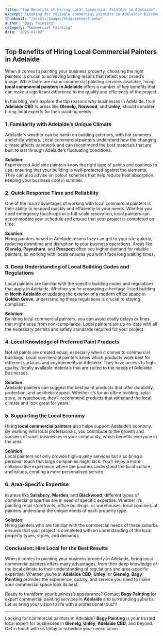 ```yaml
---
title: "Top Benefits of Hiring Local Commercial Painters in Adelaide"
excerpt: "Looking for reliable commercial painters in Adelaide? Discover the top benefits of hiring local experts to elevate your business’s appearance."
thumbnail: "/assets/images/blog/konnect.webp"
author: "Bagy Painting"
category: "Commercial Painting"
date: "2025-01-03"
---
```


## Top Benefits of Hiring Local Commercial Painters in Adelaide

When it comes to painting your business property, choosing the right painters is crucial to achieving lasting results that reflect your brand’s image. While there are many commercial painting services available, hiring **local commercial painters in Adelaide** offers a number of key benefits that can make a significant difference to the quality and efficiency of the project. 

In this blog, we’ll explore the top reasons why businesses in Adelaide, from **Adelaide CBD** to areas like **Glenelg**, **Norwood**, and **Unley**, should consider hiring local experts for their painting needs.

### 1. Familiarity with Adelaide’s Unique Climate

Adelaide's weather can be harsh on building exteriors, with hot summers and chilly winters. Local commercial painters understand how the changing climate affects paintwork and can recommend the best materials that are built to last through Adelaide's fluctuating conditions.

**Solution:**  
Experienced Adelaide painters know the right type of paints and coatings to use, ensuring that your building is well-protected against the elements. They can also advise on colour schemes that help reduce heat absorption, keeping your business cool in summer.

### 2. Quick Response Time and Reliability

One of the main advantages of working with local commercial painters is their ability to respond quickly and efficiently to your needs. Whether you need emergency touch-ups or a full-scale renovation, local painters can accommodate your schedule and ensure that your project is completed on time.

**Solution:**  
Hiring painters based in Adelaide means they can get to your site quickly, reducing downtime and disruption to your business operations. Areas like **Glenelg**, **Payneham**, and **Prospect** often see higher demand for reliable painters, so working with locals ensures you won’t face long waiting times.

### 3. Deep Understanding of Local Building Codes and Regulations

Local painters are familiar with the specific building codes and regulations that apply in Adelaide. Whether you’re renovating a heritage-listed building in **North Adelaide** or updating the exterior of a modern office space in **Golden Grove**, understanding these regulations is crucial to staying compliant.

**Solution:**  
By hiring local commercial painters, you can avoid costly delays or fines that might arise from non-compliance. Local painters are up-to-date with all the necessary permits and safety standards required for your project.

### 4. Local Knowledge of Preferred Paint Products

Not all paints are created equal, especially when it comes to commercial buildings. Local commercial painters know which products work best for different surfaces and environments in Adelaide. They have access to high-quality, locally available materials that are suited to the needs of Adelaide businesses.

**Solution:**  
Adelaide painters can suggest the best paint products that offer durability, protection, and aesthetic appeal. Whether it’s for an office building, retail store, or warehouse, they’ll recommend products that withstand the local climate and look great for years.

### 5. Supporting the Local Economy

Hiring **local commercial painters** also helps support Adelaide’s economy. By working with local professionals, you contribute to the growth and success of small businesses in your community, which benefits everyone in the area.

**Solution:**  
Local painters not only provide high-quality services but also bring a personal touch that large companies might lack. You’ll enjoy a more collaborative experience where the painters understand the local culture and values, creating a more personalised service.

### 6. Area-Specific Expertise

In areas like **Salisbury**, **Marden**, and **Blackwood**, different types of commercial properties are in need of specific expertise. Whether it’s painting retail storefronts, office buildings, or warehouses, local commercial painters understand the unique needs of each property type.

**Solution:**  
Hiring painters who are familiar with the commercial needs of these suburbs ensures that your project is completed with an understanding of the local property types, styles, and demands.

### Conclusion: Hire Local for the Best Results

When it comes to painting your business property in Adelaide, hiring local commercial painters offers many advantages, from their deep knowledge of the local climate to their understanding of regulations and area-specific expertise. Whether you’re in **Adelaide CBD**, **Unley**, or **Glenelg**, **Bagy Painting** provides the experience, quality, and service you need to make your commercial space look its best.

Ready to transform your business’s appearance? Contact **Bagy Painting** for expert commercial painting services in **Adelaide** and surrounding suburbs. Let us bring your vision to life with a professional touch!

---

Looking for commercial painters in Adelaide? **Bagy Painting** is your trusted local expert for businesses in **Glenelg**, **Unley**, **Adelaide CBD**, and beyond. Get in touch with us today to schedule your consultation.